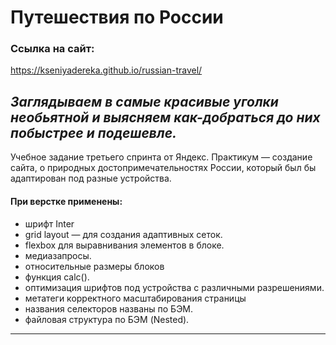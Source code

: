 
# Путешествия по России

### Ссылка на сайт: 
https://kseniyadereka.github.io/russian-travel/

*Заглядываем в самые красивые уголки необьятной и выясняем как-добраться до них побыстрее и подешевле.*
---

Учебное задание третьего спринта от Яндекс. Практикум — создание сайта, о природных достопримечательностях России, который был бы адаптирован под разные устройства.

#### При верстке применены:
- шрифт Inter
- grid layout — для создания адаптивных сеток.
- flexbox для выравнивания элементов в блоке.
- медиазапросы.
- относительные размеры блоков
- функция calc().
- оптимизация шрифтов под устройства с различными разрешениями.
- метатеги корректного масштабирования страницы
- названия селекторов названы по БЭМ.
- файловая структура по БЭМ (Nested).

---



